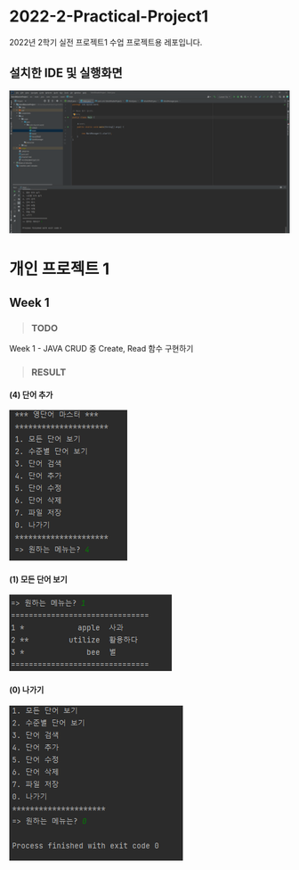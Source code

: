# 2022-2-Practical-Project1
2022년 2학기 실전 프로젝트1 수업 프로젝트용 레포입니다.

## 설치한 IDE 및 실행화면
![IDE](https://github.com/Jeremy-0204/2022-2-Practical-Project1/blob/main/screenshots/IDE.png)

# 개인 프로젝트 1
## Week 1
> ### TODO
Week 1 - JAVA CRUD 중 Create, Read 함수 구현하기

> ### RESULT
#### (4) 단어 추가  
![Result1](https://github.com/Jeremy-0204/2022-2-Practical-Project1/blob/main/screenshots/Week1_Result1_(4)%EB%8B%A8%EC%96%B4%EC%B6%94%EA%B0%80.png)  
#### (1) 모든 단어 보기  
![Result2](https://github.com/Jeremy-0204/2022-2-Practical-Project1/blob/main/screenshots/Week1_Result2_(1)%EB%AA%A8%EB%93%A0%EB%8B%A8%EC%96%B4%EC%A1%B0%ED%9A%8C.png)  
#### (0) 나가기  
![Result3](https://github.com/Jeremy-0204/2022-2-Practical-Project1/blob/main/screenshots/Week1_Result3_(0)%EB%82%98%EA%B0%80%EA%B8%B0.png)  
